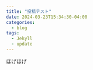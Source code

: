 ```yaml
---
title: "投稿テスト"
date: 2024-03-23T15:34:30-04:00
categories:
  - blog
tags:
  - Jekyll
  - update
---
```


ほげほげ
